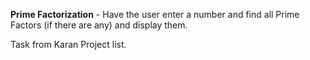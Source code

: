 **Prime Factorization** - Have the user enter a number and find all Prime Factors (if there are any) and display them.

Task from Karan Project list.
